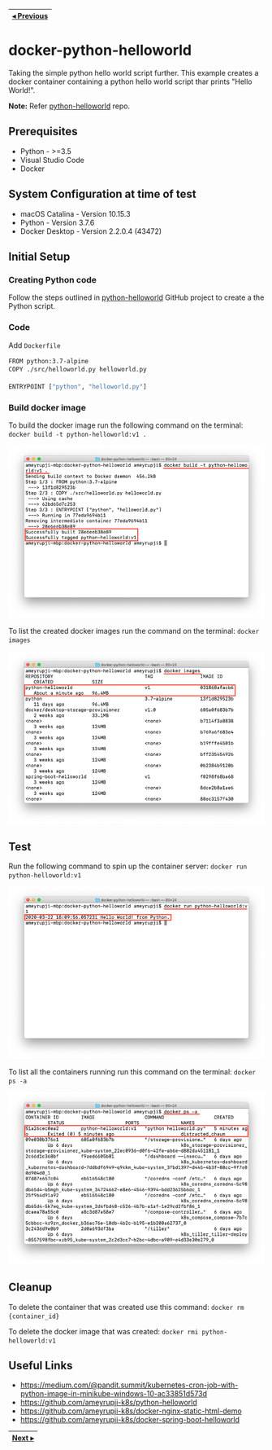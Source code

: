 | [◂ Previous](https://github.com/ameyrupji-k8s/python-helloworld) |
|-----|

# docker-python-helloworld

Taking the simple python hello world script further. This example creates a docker container containing a python hello world script thar prints "Hello World!".

**Note:** Refer [python-helloworld](https://github.com/ameyrupji-k8s/python-helloworld) repo.

## Prerequisites

- Python - >=3.5
- Visual Studio Code
- Docker

## System Configuration at time of test

- macOS Catalina - Version 10.15.3
- Python - Version 3.7.6
- Docker Desktop - Version 2.2.0.4 (43472)

## Initial Setup

### Creating Python code

Follow the steps outlined in [python-helloworld](https://github.com/ameyrupji-k8s/python-helloworld) GitHub project to create a the Python script.

### Code

Add `Dockerfile`

```sh
FROM python:3.7-alpine
COPY ./src/helloworld.py helloworld.py

ENTRYPOINT ["python", "helloworld.py"]
```

### Build docker image

To build the docker image run the following command on the terminal: `docker build -t python-helloworld:v1 .`

![terminal-docker-build](images/terminal-docker-build.png)

To list the created docker images run the command on the terminal: `docker images`

![terminal-docker-images](images/terminal-docker-images.png)


## Test

Run the following command to spin up the container server: `docker run python-helloworld:v1`

![terminal-docker-run](images/terminal-docker-run.png)

To list all the containers running run this command on the terminal: `docker ps -a`

![terminal-docker-ps-run](images/terminal-docker-ps-run.png)


## Cleanup

To delete the container that was created use this command: `docker rm {container_id}`

To delete the docker image that was created: `docker rmi python-helloworld:v1`


## Useful Links

- https://medium.com/@pandit.summit/kubernetes-cron-job-with-python-image-in-minikube-windows-10-ac33851d573d
- https://github.com/ameyrupji-k8s/python-helloworld
- https://github.com/ameyrupji-k8s/docker-nginx-static-html-demo
- https://github.com/ameyrupji-k8s/docker-spring-boot-helloworld


| [Next ▸](https://github.com/ameyrupji-k8s/k8s-cronjob-python-helloworld) |
|-----|
